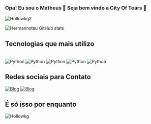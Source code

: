 
### Opa! Eu sou o Matheus 👻 Seja bem vindo a City Of Tears 👻
![Hollowkg2](https://user-images.githubusercontent.com/125520564/233229146-a41f842b-f0fa-4582-9950-d792d045950a.gif)


![Hermannoteu GitHub stats](https://github-readme-stats.vercel.app/api?username=Hermannoteu&show_icons=true&theme=tokyonight        )

## Tecnologias que mais utilizo
<div style="display: inline_block"><br/>
    <img align= "center" alt="Python" src="https://img.shields.io/badge/Python-14354C?style=for-the-badge&logo=python&logoColor=white" />
    <img align= "center" alt="Python" src="https://img.shields.io/badge/C%23-239120?style=for-the-badge&logo=c-sharp&logoColor=black" />
    <img align= "center" alt="Python" src="https://img.shields.io/badge/Java-ED8B00?style=for-the-badge&logo=openjdk&logoColor=white" />
    <img align= "center" alt="Python" src="https://img.shields.io/badge/HTML5-E34F26?style=for-the-badge&logo=html5&logoColor=white" />
    <img align= "center" alt="Python" src="https://img.shields.io/badge/CSS3-1572B6?style=for-the-badge&logo=css3&logoColor=white" />

</div>

## Redes sociais para Contato
[![Blog](https://img.shields.io/badge/LinkedIn-0077B5?style=for-the-badge&logo=linkedin&logoColor=white)](https://www.linkedin.com/in/matheusdeyson/)
[![Blog](https://img.shields.io/badge/Instagram-E4405F?style=for-the-badge&logo=instagram&logoColor=white)](https://www.instagram.com/mtdeyson/)

## É só isso por enquanto 

![Hollowkg](https://user-images.githubusercontent.com/125520564/233231940-58ddab4d-d8c7-41f5-83e1-e21bfa072e61.gif)
